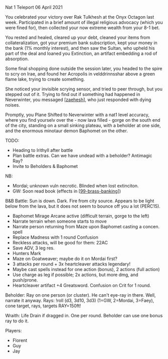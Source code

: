 Nat 1 Teleport
06 April 2021

You celebrated your victory over Rak Tulkhesh at the Onyx Octagon last week.
Participated in a brief amount of illegal religious advocacy (which you were fined for), then collected your now extreme wealth from your 8-1 bet.

You rested and healed, cleared up your debt, cleaned your items from collateralization, got your premium bank subscription, kept your money in the bank (1% monthly interest), and then saw the Sultan, who upheld his part of the deal and loaned you Extinction, an artifact embedding a rod of absorption.

Some final shopping done outside the session later, you headed to the spire to scry on Irae, and found her Acropolis in velddrinnsshar above a green flame lake, trying to create something.

She noticed your invisible scrying sensor, and tried to peer through, but you stepped out of it.
Trying to find out if something had happened in Neverwinter, you messaged [[zaehesh]], who just responded with dying noises.

Promptly, you Plane Shifted to Neverwinter with a nat1 level accuracy, where you find yourselv over the - now lava filled - gorge on the south end of the city, standing on a small sinking plateau, with a beholder at one side, and the enormous minotaur demon Baphomet on the other.

TODO:
- Heading to Irithyll after battle
- Plan battle extras. Can we have undead with a beholder? Antimagic Ray?
- Invite to Beholders & Baphomet

NB:
- Mordai; unknown vuln necrotic. Blinded when lost extinciton.
- GW: Soon read book (effects in [[99-brass-banking]])

B&B Battle:
Sun is down. Dark. Fire from city source. Appears to be light below from the lava, but it does not seem to bounce off you a lot (PERC15).

- Baphomet Mirage Arcane active (difficult terrain, gorge to the left)
- Narrate terrain when someone starts to move
- Narrate person returning from Maze upon Baphomet casting a concen. spell
- Replace Madness with 1 round Confusion
- Reckless attacks, will be good for them: 22AC
- Save ADV, 3 leg res.
- Hunters Mark
- Maze on Goatweaver; maybe do it on Mordai first?
- 3 attacks per round + 3x heartcleaver attacks legendary!
- Maybe cast spells instead for one action (bonus), 2 actions (full action)
- Use charge as leg if possible; 2x actions, but more dmg, and push/prone.
- Heartcleaver artifact +4 Greatsword. Confusion on Crit for 1 round.

Beholder: Ray on one person (or cluster). He can't eye-ray in there. Well, narrate it anyway.
Rays: !roll (d3, 3d10, 3d3) (1=GW, 2=Mordai, 3=Faey), cone target, rays, targets
RAY=150ft!

Wraith: Life Drain if dragged in. One per round. Beholder can use one bonus ray to do it.

Players:
- Florent
- Guy
- Jay

[//begin]: # "Autogenerated link references for markdown compatibility"
[zaehesh]: ../npcs/zaehesh "Zaehesh"
[99-brass-banking]: 99-brass-banking "99-brass-banking"
[//end]: # "Autogenerated link references"
